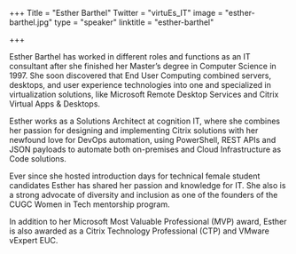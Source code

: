 +++
Title = "Esther Barthel"
Twitter = "virtuEs_IT"
image = "esther-barthel.jpg"
type = "speaker"
linktitle = "esther-barthel"

+++

Esther Barthel has worked in different roles and functions as an IT consultant after she finished her Master’s degree in Computer Science in 1997. She soon discovered that End User Computing combined servers, desktops, and user experience technologies into one and specialized in virtualization solutions, like Microsoft Remote Desktop Services and Citrix Virtual Apps & Desktops.

Esther works as a Solutions Architect at cognition IT, where she combines her passion for designing and implementing Citrix solutions with her newfound love for DevOps automation, using PowerShell, REST APIs and JSON payloads to automate both on-premises and Cloud Infrastructure as Code solutions.

Ever since she hosted introduction days for technical female student candidates Esther has shared her passion and knowledge for IT. She also is a strong advocate of diversity and inclusion as one of the founders of the CUGC Women in Tech mentorship program.

In addition to her Microsoft Most Valuable Professional (MVP) award, Esther is also awarded as a Citrix Technology Professional (CTP) and VMware vExpert EUC.

